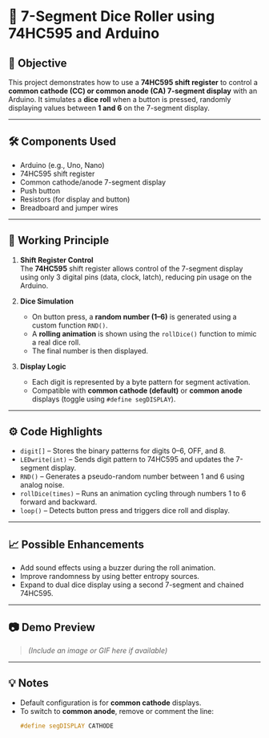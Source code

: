 # 🎲 7-Segment Dice Roller using 74HC595 and Arduino

## 📌 Objective
This project demonstrates how to use a **74HC595 shift register** to control a **common cathode (CC) or common anode (CA) 7-segment display** with an Arduino. It simulates a **dice roll** when a button is pressed, randomly displaying values between **1 and 6** on the 7-segment display.

---

## 🛠️ Components Used
- Arduino (e.g., Uno, Nano)
- 74HC595 shift register
- Common cathode/anode 7-segment display
- Push button
- Resistors (for display and button)
- Breadboard and jumper wires

---

## 🔧 Working Principle

1. **Shift Register Control**  
   The **74HC595** shift register allows control of the 7-segment display using only 3 digital pins (data, clock, latch), reducing pin usage on the Arduino.

2. **Dice Simulation**  
   - On button press, a **random number (1–6)** is generated using a custom function `RND()`.
   - A **rolling animation** is shown using the `rollDice()` function to mimic a real dice roll.
   - The final number is then displayed.

3. **Display Logic**  
   - Each digit is represented by a byte pattern for segment activation.
   - Compatible with **common cathode (default)** or **common anode** displays (toggle using `#define segDISPLAY`).

---

## ⚙️ Code Highlights

- `digit[]` – Stores the binary patterns for digits 0–6, OFF, and 8.
- `LEDwrite(int)` – Sends digit pattern to 74HC595 and updates the 7-segment display.
- `RND()` – Generates a pseudo-random number between 1 and 6 using analog noise.
- `rollDice(times)` – Runs an animation cycling through numbers 1 to 6 forward and backward.
- `loop()` – Detects button press and triggers dice roll and display.

---

## 📈 Possible Enhancements

- Add sound effects using a buzzer during the roll animation.
- Improve randomness by using better entropy sources.
- Expand to dual dice display using a second 7-segment and chained 74HC595.

---

## 📷 Demo Preview

> *(Include an image or GIF here if available)*

---

## 💡 Notes

- Default configuration is for **common cathode** displays.
- To switch to **common anode**, remove or comment the line:
  ```cpp
  #define segDISPLAY CATHODE
